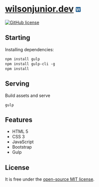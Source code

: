 # [wilsonjunior.dev](https://wilsonjunior.dev/) <img src="https://github.com/wilsonjuniordev/wilsonjuniordev.github.io/blob/master/assets/img/favicon/favicon-16x16.png">

[![GitHub license](https://img.shields.io/badge/license-MIT-blue.svg)](https://raw.githubusercontent.com/wilsonjuniordev/wilsonjuniordev.github.io/master/LICENSE)

## Starting

Installing dependencies:
```
npm install gulp
npm install gulp-cli -g
npm install
```
## Serving
Build assets and serve
```
gulp
```

## Features

- HTML 5
- CSS 3
- JavaScript
- Bootstrap
- Gulp

## License

It is free under the [open-source MIT license](/LICENSE).
